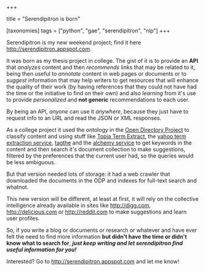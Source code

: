 +++

title = "Serendipitron is born"

[taxonomies]
tags = ["python", "gae", "serendipitron", "nlp"]
+++

<p>Serendipitron is my new weekend project; find it here <a href="http://serendipitron.appspot.com">http://serendipitron.appspot.com</a>.</p>

<!-- more -->


<p>It was born as my thesis project in college. The gist of it is to provide an <strong>API</strong> that <em>analyzes</em> content and then <em>recommends</em> links that may be related to it, being then useful to <em>annotate</em> content in web pages or documents or to <em>suggest</em> information that may help writers to get resources that will enhance the quality of their work (by having references that they could not have had the time or the initiative to find on their own) and also <em>learning</em> from it's use to provide <em>personalized</em> and <strong>not generic</strong> recommendations to each user.</p> 
<p>By being an API, <em>anyone</em> can use it <em>anywhere</em>, because they just have to request info to an URL and read the JSON or XML responses.</p> 
<p>As a college project it used the ontology in the <a href="http://dmoz.org">Open Directory Project</a> to classify content and using stuff like <a href="http://pypi.python.org/pypi/topia.termextract/1.1.0">Topia Term Extract</a>, the <a href="http://developer.yahoo.com/search/content/V1/termExtraction.html">yahoo term extraction service</a>, <a href="htpp://tagthe.net/">tagthe</a> and the <a href="http://www.alchemyapi.com/api/keyword/textc.html">alchemy service</a> to get keywords in the content and then search it's document collection to make suggestions, filtered by the preferences that the current user had, so the queries would be less ambiguous.</p> 
<p>But that version needed lots of storage: it had a web crawler that downloaded the documents in the ODP and indexes for full-text search and whatnot. </p> 
<p>This new version will be different, at least at first, it will rely on the collective intelligence already available in sites like <a href="http://digg.com">http://digg.com</a>, <a href="http://delicious.com">http://delicious.com</a> or <a href="http://reddit.com">http://reddit.com</a> to make suggestions and learn user profiles. </p> 
<p>So, if you write a blog or documents or research or whatever and have ever felt the need to find more information <strong>but didn't have the time or didn't know what to search for</strong>, <strong><em>just keep writing and let serendipitron find useful information for you!</em></strong></p> 
<p>Interested? Go to <a href="http://serendipitron.appspot.com">http://serendipitron.appspot.com</a> and let me know!</p> 
